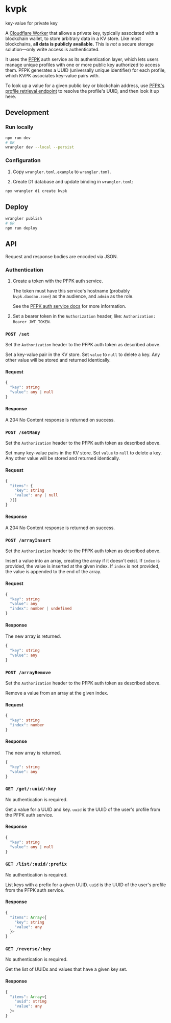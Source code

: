 # kvpk

key-value for private key

A [Cloudflare Worker](https://workers.cloudflare.com/) that allows a private
key, typically associated with a blockchain wallet, to store arbitrary data in a
KV store. Like most blockchains, **all data is publicly available.** This is
_not_ a secure storage solution—only write access is authenticated.

It uses the [PFPK](https://github.com/DA0-DA0/pfpk) auth service as its
authentication layer, which lets users manage unique profiles with one or more
public key authorized to access them. PFPK generates a UUID (universally unique
identifier) for each profile, which KVPK associates key-value pairs with.

To look up a value for a given public key or blockchain address, use
[PFPK's profile retrieval endpoint](https://github.com/DA0-DA0/pfpk?tab=readme-ov-file#get-publickey)
to resolve the profile's UUID, and then look it up here.

## Development

### Run locally

```sh
npm run dev
# OR
wrangler dev --local --persist
```

### Configuration

1. Copy `wrangler.toml.example` to `wrangler.toml`.

2. Create D1 database and update binding in `wrangler.toml`:

```sh
npx wrangler d1 create kvpk
```

## Deploy

```sh
wrangler publish
# OR
npm run deploy
```

## API

Request and response bodies are encoded via JSON.

### Authentication

1. Create a token with the PFPK auth service.

   The token must have this service's hostname (probably `kvpk.daodao.zone`) as
   the audience, and `admin` as the role.

   See the [PFPK auth service
   docs](https://github.com/DA0-DA0/pfpk?tab=readme-ov-file#post-tokens) for more
   information.

2. Set a bearer token in the `Authorization` header, like: `Authorization: Bearer JWT_TOKEN`.

### `POST /set`

Set the `Authorization` header to the PFPK auth token as described above.

Set a key-value pair in the KV store. Set `value` to `null` to delete a key. Any
other value will be stored and returned identically.

#### Request

```ts
{
  "key": string
  "value": any | null
}
```

#### Response

A 204 No Content response is returned on success.

### `POST /setMany`

Set the `Authorization` header to the PFPK auth token as described above.

Set many key-value pairs in the KV store. Set `value` to `null` to delete a key.
Any other value will be stored and returned identically.

#### Request

```ts
{
  "items": {
    "key": string
    "value": any | null
  }[]
}
```

#### Response

A 204 No Content response is returned on success.

### `POST /arrayInsert`

Set the `Authorization` header to the PFPK auth token as described above.

Insert a value into an array, creating the array if it doesn't exist. If `index`
is provided, the value is inserted at the given index. If `index` is not
provided, the value is appended to the end of the array.

#### Request

```ts
{
  "key": string
  "value": any
  "index": number | undefined
}
```

#### Response

The new array is returned.

```ts
{
  "key": string
  "value": any
}
```

### `POST /arrayRemove`

Set the `Authorization` header to the PFPK auth token as described above.

Remove a value from an array at the given index.

#### Request

```ts
{
  "key": string
  "index": number
}
```

#### Response

The new array is returned.

```ts
{
  "key": string
  "value": any
}
```

### `GET /get/:uuid/:key`

No authentication is required.

Get a value for a UUID and key. `uuid` is the UUID of the user's profile from
the PFPK auth service.

#### Response

```ts
{
  "key": string
  "value": any | null
}
```

### `GET /list/:uuid/:prefix`

No authentication is required.

List keys with a prefix for a given UUID. `uuid` is the UUID of the user's
profile from the PFPK auth service.

#### Response

```ts
{
  "items": Array<{
    "key": string
    "value": any
  }>
}
```

### `GET /reverse/:key`

No authentication is required.

Get the list of UUIDs and values that have a given key set.

#### Response

```ts
{
  "items": Array<{
    "uuid": string
    "value": any
  }>
}
```
